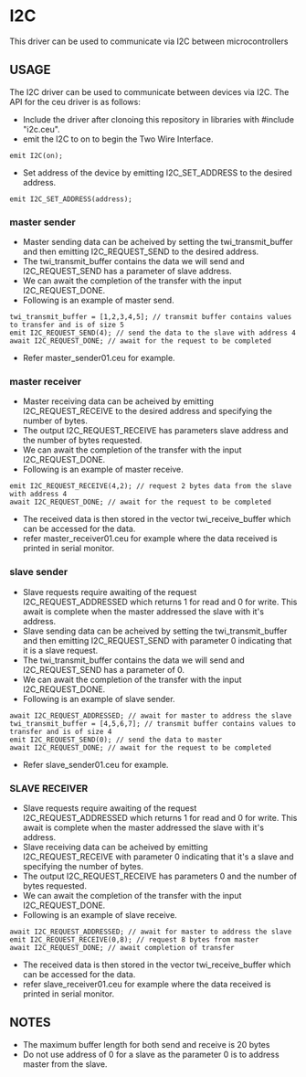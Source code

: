 # I2C
This driver can be used to communicate via I2C between microcontrollers

## USAGE

The I2C driver can be used to communicate between devices via I2C. The API for the ceu driver is as follows:

- Include the driver after clonoing this repository in libraries with #include "i2c.ceu".
- emit the I2C to on to begin the Two Wire Interface.

```
emit I2C(on);
```
- Set address of the device by emitting I2C_SET_ADDRESS to the desired address.

```
emit I2C_SET_ADDRESS(address);
```

### master sender

- Master sending data can be acheived by setting the twi_transmit_buffer and then emitting I2C_REQUEST_SEND to the desired address.
- The twi_transmit_buffer contains the data we will send and I2C_REQUEST_SEND has a parameter of slave address.
- We can await the completion of the transfer with the input I2C_REQUEST_DONE.
- Following is an example of master send.

```
twi_transmit_buffer = [1,2,3,4,5]; // transmit buffer contains values to transfer and is of size 5
emit I2C_REQUEST_SEND(4); // send the data to the slave with address 4
await I2C_REQUEST_DONE; // await for the request to be completed
```

- Refer master_sender01.ceu for example.


### master receiver

- Master receiving data can be acheived by emitting I2C_REQUEST_RECEIVE to the desired address and specifying the number of bytes.
- The output I2C_REQUEST_RECEIVE has parameters slave address and the number of bytes requested.
- We can await the completion of the transfer with the input I2C_REQUEST_DONE.
- Following is an example of master receive.

```
emit I2C_REQUEST_RECEIVE(4,2); // request 2 bytes data from the slave with address 4
await I2C_REQUEST_DONE; // await for the request to be completed
```

- The received data is then stored in the vector twi_receive_buffer which can be accessed for the data.
- refer master_receiver01.ceu for example where the data received is printed in serial monitor.

### slave sender

- Slave requests require awaiting of the request I2C_REQUEST_ADDRESSED which returns 1 for read and 0 for write. This await is complete when the master addressed the slave with it's address.
- Slave sending data can be acheived by setting the twi_transmit_buffer and then emitting I2C_REQUEST_SEND with parameter 0 indicating that it is a slave request.
- The twi_transmit_buffer contains the data we will send and I2C_REQUEST_SEND has a parameter of 0.
- We can await the completion of the transfer with the input I2C_REQUEST_DONE.
- Following is an example of slave sender.

```
await I2C_REQUEST_ADDRESSED; // await for master to address the slave
twi_transmit_buffer = [4,5,6,7]; // transmit buffer contains values to transfer and is of size 4
emit I2C_REQUEST_SEND(0); // send the data to master
await I2C_REQUEST_DONE; // await for the request to be completed
```

- Refer slave_sender01.ceu for example.


### SLAVE RECEIVER

- Slave requests require awaiting of the request I2C_REQUEST_ADDRESSED which returns 1 for read and 0 for write. This await is complete when the master addressed the slave with it's address.
- Slave receiving data can be acheived by emitting I2C_REQUEST_RECEIVE with parameter 0 indicating that it's a slave and specifying the number of bytes.
- The output I2C_REQUEST_RECEIVE has parameters 0 and the number of bytes requested.
- We can await the completion of the transfer with the input I2C_REQUEST_DONE.
- Following is an example of slave receive.

```
await I2C_REQUEST_ADDRESSED; // await for master to address the slave
emit I2C_REQUEST_RECEIVE(0,8); // request 8 bytes from master
await I2C_REQUEST_DONE; // await completion of transfer
```

- The received data is then stored in the vector twi_receive_buffer which can be accessed for the data.
- refer slave_receiver01.ceu for example where the data received is printed in serial monitor.


## NOTES

- The maximum buffer length for both send and receive is 20 bytes
- Do not use address of 0 for a slave as the parameter 0 is to address master from the slave.
